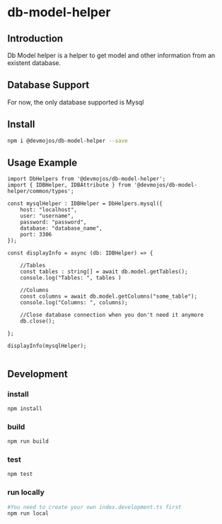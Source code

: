 # db-model-helper

## Introduction
Db Model helper is a helper to get model and other information from an existent database.

## Database Support
For now, the only database supported is Mysql

## Install
```bash
npm i @devmojos/db-model-helper --save
```

## Usage Example

```node
import DbHelpers from '@devmojos/db-model-helper';
import { IDBHelper, IDBAttribute } from '@devmojos/db-model-helper/common/types';

const mysqlHelper : IDBHelper = DbHelpers.mysql({
    host: "localhost",
    user: "username",
    password: "password",
    database: "database_name",
    port: 3306
});

const displayInfo = async (db: IDBHelper) => {

    //Tables
    const tables : string[] = await db.model.getTables();
    console.log("Tables: ", tables )

    //Columns
    const columns = await db.model.getColumns("some_table");
    console.log("Columns: ", columns);

    //Close database connection when you don't need it anymore
    db.close();

};

displayInfo(mysqlHelper);


```


## Development

### install
```bash
npm install
```

### build
```bash
npm run build
```

### test
```bash
npm test
```

### run locally
```bash
#You need to create your own index.development.ts first
npm run local
```

